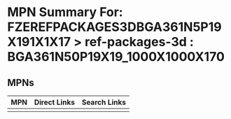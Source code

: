 



# MPN Summary For: FZEREFPACKAGES3DBGA361N5P19X191X1X17 > ref-packages-3d : BGA361N50P19X19_1000X1000X170

## MPNs
  

|MPN|Direct Links|Search Links|
| :--- | :--- | :--- |
||||

